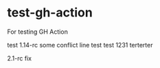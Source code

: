 # test-gh-action
For testing GH Action

test 1.14-rc
some conflict line
test
test
1231
terterter

  2.1-rc fix
